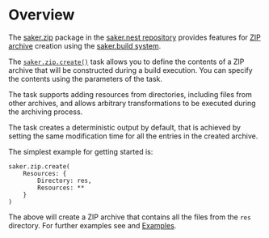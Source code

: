 # Overview

The [saker.zip](https://nest.saker.build/package/saker.zip) package in the [saker.nest repository](root:/saker.nest/index.html) provides features for [ZIP archive](https://en.wikipedia.org/wiki/Zip_(file_format)) creation using the [saker.build system](root:/saker.build/index.html).

The [`saker.zip.create()`](/taskdoc/saker.zip.create.html) task allows you to define the contents of a ZIP archive that will be constructed during a build execution. You can specify the contents using the parameters of the task.

The task supports adding resources from directories, including files from other archives, and allows arbitrary transformations to be executed during the archiving process.

The task creates a deterministic output by default, that is achieved by setting the same modification time for all the entries in the created archive.

The simplest example for getting started is:
 
```sakerscript
saker.zip.create(
	Resources: {
		Directory: res,
		Resources: **
	}
)
```

The above will create a ZIP archive that contains all the files from the `res` directory. For further examples see [](gettingstarted.md) and [Examples](examples/index.md).
